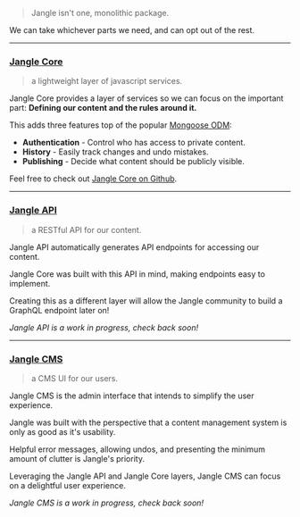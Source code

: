 > Jangle isn't one, monolithic package.

We can take whichever parts we need, and can opt out of the rest.

---

### [Jangle Core](/docs/core/overview)
> a lightweight layer of javascript services.

Jangle Core provides a layer of services so we can focus on the important part: __Defining our content and the rules around it.__

This adds three features top of the popular [Mongoose ODM](http://mongoosejs.com/):

- __Authentication__ - Control who has access to private content.
- __History__ - Easily track changes and undo mistakes.
- __Publishing__ - Decide what content should be publicly visible.

Feel free to check out [Jangle Core on Github](https://github.com/jangle-cms/jangle-core).

---

### [Jangle API](/docs/api/overview)
> a RESTful API for our content.

Jangle API automatically generates API endpoints for accessing our content.

Jangle Core was built with this API in mind, making endpoints easy to implement.

Creating this as a different layer will allow the Jangle community to build a GraphQL endpoint later on!

_Jangle API is a work in progress, check back soon!_

---

### [Jangle CMS](/docs/cms/overview)
> a CMS UI for our users.

Jangle CMS is the admin interface that intends to simplify the user experience.

Jangle was built with the perspective that a content management system is only as good as it's usability.

Helpful error messages, allowing undos, and presenting the minimum amount of clutter is Jangle's priority.

Leveraging the Jangle API and Jangle Core layers, Jangle CMS can focus on a delightful user experience.

_Jangle CMS is a work in progress, check back soon!_
